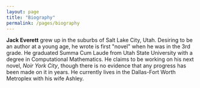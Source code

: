 ```yaml
---
layout: page
title: "Biography"
permalink: /pages/biography
---
```

<strong>Jack Everett</strong> grew up in the suburbs of Salt Lake City, Utah. Desiring to be an author at a young age, he wrote is first "novel"  when he was in the 3rd grade. He graduated Summa Cum Laude from Utah State University with a degree in Computational Mathematics. He claims to be  working on his next novel, <em>Noir York City</em>, though there is no evidence that any progress has been made on it in years. He currently lives in the Dallas-Fort Worth Metroplex with his wife Ashley.
